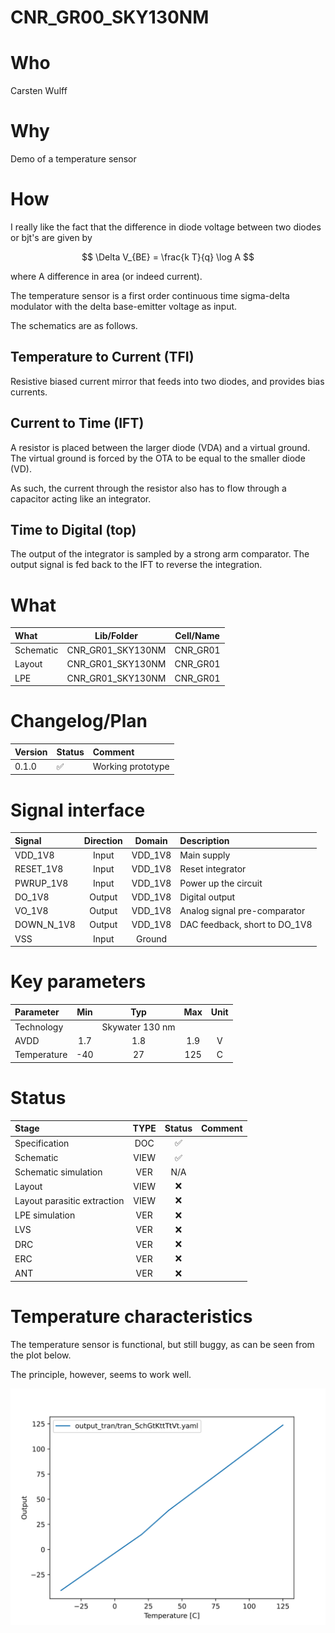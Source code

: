 
# CNR_GR00_SKY130NM

# Who
Carsten Wulff 

# Why
Demo of a temperature sensor

# How
I really like the fact that the difference in diode voltage between two diodes
or bjt's are given by 
 
$$ \Delta V_{BE} = \frac{k T}{q} \log A $$
 
where A difference in area (or indeed current).
 
The temperature sensor is a first order continuous time sigma-delta
modulator with the delta base-emitter voltage as input.

The schematics are as follows.
 
## Temperature to Current (TFI)

Resistive biased current mirror that feeds into two diodes, and provides bias
currents.

## Current to Time (IFT)

A resistor is placed between the larger diode (VDA) and a virtual ground. The
virtual ground is forced by the OTA to be equal to the smaller diode (VD). 

As such, the current through the resistor also has to flow through a capacitor
acting like an integrator.

## Time to Digital (top)

The output of the integrator is sampled by a strong arm comparator. The output
signal is fed back to the IFT to reverse the integration.



# What

| What            | Lib/Folder       | Cell/Name |
| :-              | :-:              | :-:       |
| Schematic       | CNR_GR01_SKY130NM | CNR_GR01 |
| Layout          | CNR_GR01_SKY130NM | CNR_GR01 |
| LPE             | CNR_GR01_SKY130NM | CNR_GR01 |


# Changelog/Plan
| Version | Status | Comment|
| :-| :-| :-|
|0.1.0 | :white_check_mark: | Working prototype |


# Signal interface
| Signal     | Direction | Domain  | Description                   |
|:-----------|:---------:|:-------:|:------------------------------|
| VDD_1V8    | Input     | VDD_1V8 | Main supply                   |
| RESET_1V8  | Input     | VDD_1V8 | Reset integrator              |
| PWRUP_1V8  | Input     | VDD_1V8 | Power up the circuit          |
| DO_1V8     | Output    | VDD_1V8 | Digital output                |
| VO_1V8     | Output    | VDD_1V8 | Analog signal pre-comparator  |
| DOWN_N_1V8 | Output    | VDD_1V8 | DAC feedback, short to DO_1V8 |
| VSS        | Input     | Ground  |                               |



# Key parameters
| Parameter   | Min | Typ             | Max | Unit |
|:------------|:---:|:---------------:|:---:|:----:|
| Technology  |     | Skywater 130 nm |     |      |
| AVDD        | 1.7 | 1.8             | 1.9 | V    |
| Temperature | -40 | 27              | 125 | C    |

    
# Status

| Stage                       | TYPE | Status             | Comment |
|:----------------------------|:----:|:------------------:|:-------:|
| Specification               | DOC  | :white_check_mark: |         |
| Schematic                   | VIEW | :white_check_mark: |         |
| Schematic simulation        | VER  | N/A                |         |
| Layout                      | VIEW | :x:                |         |
| Layout parasitic extraction | VIEW | :x:                |         |
| LPE simulation              | VER  | :x:                |         |
| LVS                         | VER  | :x:                |         |
| DRC                         | VER  | :x:                |         |
| ERC                         | VER  | :x:                |         |
| ANT                         | VER  | :x:                |         |



# Temperature characteristics

The temperature sensor is functional, but still buggy, as can be seen from the plot below.

The principle, however, seems to work well.


![](temp.svg)
